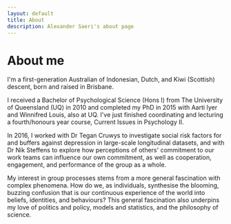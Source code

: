 ```yaml
---
layout: default
title: About
description: Alexander Saeri's about page
---
```


# About me

I'm a first-generation Australian of Indonesian, Dutch, and Kiwi (Scottish) descent, born and raised in Brisbane.



I received a Bachelor of Psychological Science (Hons I) from The University of Queensland (UQ) in 2010 and completed my PhD in 2015 with Aarti Iyer and Winnifred Louis, also at UQ. I've just finished coordinating and lecturing a fourth/honours year course, Current Issues in Psychology II.

In 2016, I worked with Dr Tegan Cruwys to investigate social risk factors for and buffers against depression in large-scale longitudinal datasets, and with Dr Nik Steffens to explore how perceptions of others' commitment to our work teams can influence our own commitment, as well as cooperation, engagement, and performance of the group as a whole.

My interest in group processes stems from a more general fascination with complex phenomena. How do we, as individuals, synthesise the blooming, buzzing confusion that is our continuous experience of the world into beliefs, identities, and behaviours? This general fascination also underpins my love of politics and policy, models and statistics, and the philosophy of science.
